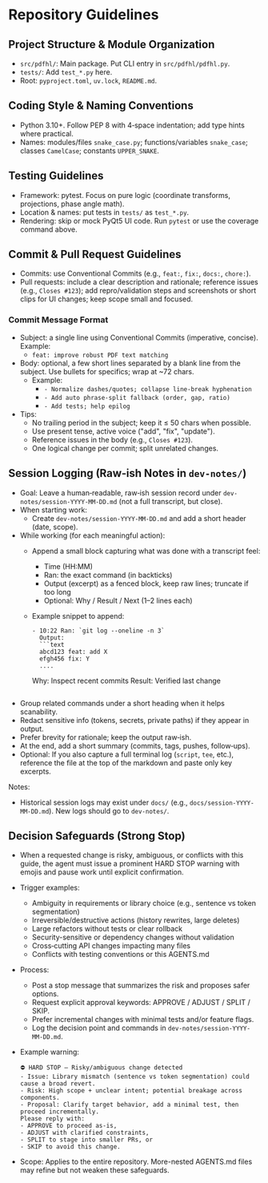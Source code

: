 # Repository Guidelines

## Project Structure & Module Organization
- `src/pdfhl/`: Main package. Put CLI entry in `src/pdfhl/pdfhl.py`.
- `tests/`: Add `test_*.py` here.
- Root: `pyproject.toml`, `uv.lock`, `README.md`.

## Coding Style & Naming Conventions
- Python 3.10+. Follow PEP 8 with 4‑space indentation; add type hints where practical.
- Names: modules/files `snake_case.py`; functions/variables `snake_case`; classes `CamelCase`; constants `UPPER_SNAKE`.

## Testing Guidelines
- Framework: pytest. Focus on pure logic (coordinate transforms, projections, phase angle math).
- Location & names: put tests in `tests/` as `test_*.py`.
- Rendering: skip or mock PyQt5 UI code. Run `pytest` or use the coverage command above.

## Commit & Pull Request Guidelines
- Commits: use Conventional Commits (e.g., `feat:`, `fix:`, `docs:`, `chore:`).
- Pull requests: include a clear description and rationale; reference issues (e.g., `Closes #123`); add repro/validation steps and screenshots or short clips for UI changes; keep scope small and focused.

### Commit Message Format
- Subject: a single line using Conventional Commits (imperative, concise). Example:
  - `feat: improve robust PDF text matching`
- Body: optional, a few short lines separated by a blank line from the subject. Use bullets for specifics; wrap at ~72 chars.
  - Example:
    - `- Normalize dashes/quotes; collapse line-break hyphenation`
    - `- Add auto phrase-split fallback (order, gap, ratio)`
    - `- Add tests; help epilog`
- Tips:
  - No trailing period in the subject; keep it ≤ 50 chars when possible.
  - Use present tense, active voice ("add", "fix", "update").
  - Reference issues in the body (e.g., `Closes #123`).
  - One logical change per commit; split unrelated changes.

## Session Logging (Raw‑ish Notes in `dev-notes/`)
- Goal: Leave a human‑readable, raw‑ish session record under `dev-notes/session-YYYY-MM-DD.md` (not a full transcript, but close).
- When starting work:
  - Create `dev-notes/session-YYYY-MM-DD.md` and add a short header (date, scope).
- While working (for each meaningful action):
  - Append a small block capturing what was done with a transcript feel:
    - Time (HH:MM)
    - Ran: the exact command (in backticks)
    - Output (excerpt) as a fenced block, keep raw lines; truncate if too long
    - Optional: Why / Result / Next (1–2 lines each)
  - Example snippet to append:
    
    ```
    - 10:22 Ran: `git log --oneline -n 3`
      Output:
      ```text
      abcd123 feat: add X
      efgh456 fix: Y
      ....
      ```
      Why: Inspect recent commits
      Result: Verified last change
    ```

- Group related commands under a short heading when it helps scanability.
- Redact sensitive info (tokens, secrets, private paths) if they appear in output.
- Prefer brevity for rationale; keep the output raw‑ish.
- At the end, add a short summary (commits, tags, pushes, follow‑ups).
- Optional: If you also capture a full terminal log (`script`, `tee`, etc.), reference the file at the top of the markdown and paste only key excerpts.

Notes:
- Historical session logs may exist under `docs/` (e.g., `docs/session-YYYY-MM-DD.md`). New logs should go to `dev-notes/`.

## Decision Safeguards (Strong Stop)
- When a requested change is risky, ambiguous, or conflicts with this guide, the agent must issue a prominent HARD STOP warning with emojis and pause work until explicit confirmation.
- Trigger examples:
  - Ambiguity in requirements or library choice (e.g., sentence vs token segmentation)
  - Irreversible/destructive actions (history rewrites, large deletes)
  - Large refactors without tests or clear rollback
  - Security-sensitive or dependency changes without validation
  - Cross‑cutting API changes impacting many files
  - Conflicts with testing conventions or this AGENTS.md
- Process:
  - Post a stop message that summarizes the risk and proposes safer options.
  - Request explicit approval keywords: APPROVE / ADJUST / SPLIT / SKIP.
  - Prefer incremental changes with minimal tests and/or feature flags.
  - Log the decision point and commands in `dev-notes/session-YYYY-MM-DD.md`.
- Example warning:
  
  ```text
  ⛔️ HARD STOP — Risky/ambiguous change detected
  - Issue: Library mismatch (sentence vs token segmentation) could cause a broad revert.
  - Risk: High scope + unclear intent; potential breakage across components.
  - Proposal: Clarify target behavior, add a minimal test, then proceed incrementally.
  Please reply with:
  - APPROVE to proceed as-is,
  - ADJUST with clarified constraints,
  - SPLIT to stage into smaller PRs, or
  - SKIP to avoid this change.
  ```
- Scope: Applies to the entire repository. More-nested AGENTS.md files may refine but not weaken these safeguards.
